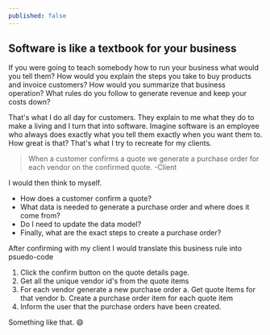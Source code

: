 ```yaml
---
published: false
---
```

## Software is like a textbook for your business 

If you were going to teach somebody how to run your business what would you tell them?   How would you explain the steps you take to buy products and invoice customers? How would you summarize that business operation?  What rules do you follow to generate revenue and keep your costs down?

That's what I do all day for customers.  They explain to me what they do to make a living and I turn that into software.  Imagine software is an employee who always does exactly what you tell them exactly when you want them to.   How great is that?  That's what I try to recreate for my clients.

> When a customer confirms a quote we generate a purchase order for each vendor on the confirmed quote.
-Client

I would then think to myself.  
- How does a customer confirm a quote?  
- What data is needed to generate a purchase order and where does it come from? 
- Do I need to update the data model?  
- Finally, what are the exact steps to create a purchase order?

After confirming with my client I would translate this business rule into psuedo-code

1. Click the confirm button on the quote details page.
2. Get all the unique vendor id's from the quote items
3. For each vendor generate a new purchase order
	a. Get quote Items for that vendor
    b. Create a purchase order item for each quote item
4. Inform the user that the purchase orders have been created.

Something like that. :smile:


